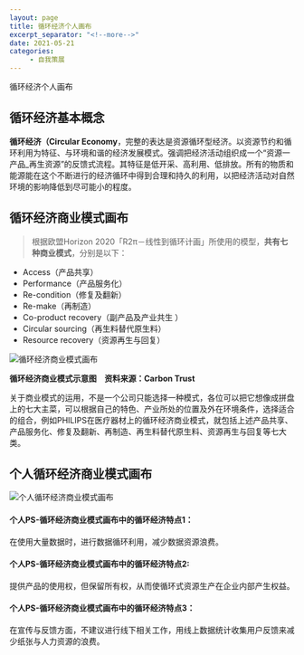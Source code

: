 ```yaml
---
layout: page
title: 循环经济个人画布
excerpt_separator: "<!--more-->"
date: 2021-05-21
categories:
     - 自我策展
---
```


循环经济个人画布

<!--more-->

## 循环经济基本概念

**循环经济（Circular Economy**，完整的表达是资源循环型经济。以资源节约和循环利用为特征、与环境和谐的经济发展模式。强调把经济活动组织成一个“资源一产品_再生资源”的反馈式流程。其特征是低开采、高利用、低排放。所有的物质和能源能在这个不断进行的经济循环中得到合理和持久的利用，以把经济活动对自然环境的影响降低到尽可能小的程度。

## 循环经济商业模式画布

> 根据欧盟Horizon 2020「R2π－线性到循环计画」所使用的模型，**共有七种商业模式**，分别是以下：

* Access（产品共享）
* Performance（产品服务化）
* Re-condition（修复及翻新）
* Re-make（再制造）
* Co-product recovery（副产品及产业共生 ）
* Circular sourcing（再生料替代原生料）
* Resource recovery（资源再生与回复）

![循环经济商业模式画布](https://gitee.com/zyrzgp/image/raw/master/循环经济.jpg)

**循环经济商业模式示意图　资料来源：Carbon Trust**

关于商业模式的运用，不是一个公司只能选择一种模式，各位可以把它想像成拼盘上的七大主菜，可以根据自己的特色、产业所处的位置及外在环境条件，选择适合的组合，例如PHILIPS在医疗器材上的循环经济商业模式，就包括上述产品共享、产品服务化、修复及翻新、再制造、再生料替代原生料、资源再生与回复等七大类。

## 个人循环经济商业模式画布

![个人循环经济商业模式画布](https://gitee.com/zyrzgp/image/raw/master/循环经济个人画布.png)


#### 个人PS-循环经济商业模式画布中的循环经济特点1：

在使用大量数据时，进行数据循环利用，减少数据资源浪费。

#### 个人PS-循环经济商业模式画布中的循环经济特点2:

提供产品的使用权，但保留所有权，从而使循环式资源生产在企业内部产生权益。

#### 个人PS-循环经济商业模式画布中的循环经济特点3：

在宣传与反馈方面，不建议进行线下相关工作，用线上数据统计收集用户反馈来减少纸张与人力资源的浪费。